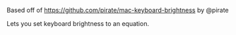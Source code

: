 Based off of https://github.com/pirate/mac-keyboard-brightness by @pirate

Lets you set keyboard brightness to an equation.

